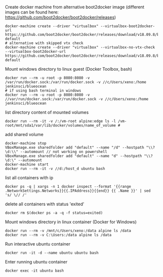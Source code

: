 Create docker machine from alternative boot2docker image
(different images can be found here: https://github.com/boot2docker/boot2docker/releases)
    
    docker-machine create --driver "virtualbox" --virtualbox-boot2docker-url https://github.com/boot2docker/boot2docker/releases/download/v18.09.8/boot2docker.iso default
    # alternative with skipped vtx check
    docker-machine create --driver "virtualbox" --virtualbox-no-vtx-check --virtualbox-boot2docker-url https://github.com/boot2docker/boot2docker/releases/download/v18.09.8/boot2docker.iso default


Mount windows directory to linux guest (Docker Toolbox, bash)

    
    docker run --rm -u root -p 8080:8080 -v /var/run/docker.sock:/var/run/docker.sock -v //c/Users/xeno:/home jenkinsci/blueocean
    # if using bash terminal in windows 
    docker run --rm -u root -p 8080:8080 -v //var/run/docker.sock:/var/run/docker.sock -v //c/Users/xeno:/home jenkinsci/blueocean    

list directory content of mounted volumes

    docker run --rm -it -v /:/vm-root alpine:edge ls -l /vm-root/mnt/sda1/var/lib/docker/volumes/name_of_volume # 

add shared volume

    docker-machine stop
    VBoxManage.exe sharedfolder add "default" --name "/d" --hostpath "\\?\d:\\" --automount // not working on powershell
    VBoxManage.exe sharedfolder add "default" --name "d" --hostpath "\\?\d:\" --automount
    docker-machine start
    docker run --rm -it -v //d:/host_d ubuntu bash

list all containers with ip

    docker ps -q | xargs -n 1 docker inspect --format '{{range .NetworkSettings.Networks}}{{.IPAddress}}{{end}} {{ .Name }}' | sed 's/ \// /'

delete all containers with status 'exited'

    docker rm $(docker ps -a -q -f status=exited)

Mount windows directory in linux container (Docker for Windows)

    docker run --rm -v /mnt/c/Users/xeno:/data alpine ls /data
    docker run --rm -v C:\Users:/data alpine ls /data
    
Run interactive ubuntu container 

    docker run -it -d --name ubuntu ubuntu bash
    
Enter running ubuntu container

    docker exec -it ubuntu bash
    

   
